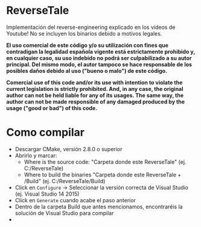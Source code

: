 # ReverseTale
Implementación del reverse-engineering explicado en los vídeos de Youtube! No se incluyen los binarios debido a motivos legales.

**El uso comercial de este código y/o su utilización con fines que contradigan la legalidad española vigente está estrictamente prohibido y, en cualquier caso, su uso indebido no podrá ser culpabilizado a su autor principal. Del mismo modo, el autor tampoco se hace responsable de los posibles daños debido al uso ("bueno o malo") de este código.**

**Comercial use of this code and/or its use with intention to violate the current legislation is strictly prohibited. And, in any case, the original author can not be held liable for any of its usages. The same way, the author can not be made responsible of any damaged produced by the usage ("good or bad") of this code.**


# Como compilar

* Descargar CMake, versión 2.8.0 o superior
* Abrirlo y marcar:
  * Where is the source code: "Carpeta donde este ReverseTale" (ej. C:/ReverseTale)
  * Where to build the binaries "Carpeta donde este ReverseTale + /Build" (ej. C:/ReverseTale/Build)
* Click en `Configure` -> Seleccionar la versión correcta de Visual Studio (ej. Visual Studio 14 2015)
* Click en `Generate` cuando acabe el paso anterior
* Dentro de la carpeta Build que antes mencionamos, encontraréis la solución de Visual Studio para compilar
* 
  

